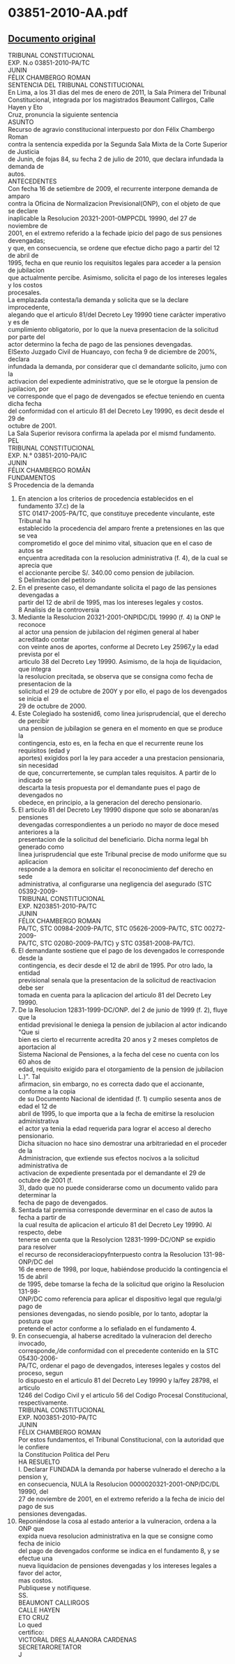 
03851-2010-AA.pdf
=================
  
[Documento original](https://tc.gob.pe/jurisprudencia/2011/03851-2010-AA.pdf)  
---  
TRIBUNAL CONSTITUCIONAL  
EXP. N.o 03851-2010-PA/TC  
JUNIN  
FÉLIX CHAMBERGO ROMAN  
SENTENCIA DEL TRIBUNAL CONSTITUCIONAL  
En Lima, a los 31 dias del mes de enero de 2011, la Sala Primera del Tribunal  
Constitucional, integrada por los magistrados Beaumont Callirgos, Calle Hayen y Eto  
Cruz, pronuncia la siguiente sentencia  
ASUNTO  
Recurso de agravio constitucional interpuesto por don Félix Chambergo Roman  
contra la sentencia expedida por la Segunda Sala Mixta de la Corte Superior de Justicia  
de Junin, de fojas 84, su fecha 2 de julio de 2010, que declara infundada la demanda de  
autos.  
ANTECEDENTES  
Con fecha 16 de setiembre de 2009, el recurrente interpone demanda de amparo  
contra la Oficina de Normalizacion Previsional(ONP), con el objeto de que se declare  
inaplicable la Resolucion 20321-2001-0MPPCDL 19990, del 27 de noviembre de  
2001, en el extremo referido a la fechade ipicio del pago de sus pensiones devengadas;  
y que, en consecuencia, se ordene que efectue dicho pago a partir del 12 de abril de  
1995, fecha en que reunio los requisitos legales para acceder a la pension de jubilacion  
que actualmente percibe. Asimismo, solicita el pago de los intereses legales y los costos  
procesales.  
La emplazada contesta/la demanda y solicita que se la declare improcedente,  
alegando que el articulo 81/del Decreto Ley 19990 tiene carâcter imperativo y es de  
cumplimiento obligatorio, por lo que la nueva presentacion de la solicitud por parte del  
actor determino la fecha de pago de las pensiones devengadas.  
ElSexto Juzgado Civil de Huancayo, con fecha 9 de diciembre de 200%, declara  
infundada la demanda, por considerar que cl demandante solicito, jumo con la  
activacion del expediente administrativo, que se le otorgue la pension de jupilacion, por  
ve corresponde que el pago de devengados se efectue teniendo en cuenta dicha fecha  
del conformidad con el articulo 81 del Decreto Ley 19990, es decit desde el 29 de  
octubre de 2001.  
La Sala Superior revisora confirma la apelada por el mismd fundamento.  
PEL  
TRIBUNAL CONSTITUCIONAL  
EXP. N.° 03851-2010-PA/IC  
JUNIN  
FÉLIX CHAMBERGO ROMÂN  
FUNDAMENTOS  
S Procedencia de la demanda  
1. En atencion a los criterios de procedencia establecidos en el fundamento 37.c) de la  
STC 01417-2005-PA/TC, que constituye precedente vinculante, este Tribunal ha  
establecido la procedencia del amparo frente a pretensiones en las que se vea  
comprometido el goce del minimo vital, situacion que en el caso de autos se  
ençuentra acreditada con la resolucion administrativa (f. 4), de la cual se aprecia que  
el accionante percibe S/. 340.00 como pension de jubilacion.  
S Delimitacion del petitorio  
2. En el presente caso, el demandante solicita el pago de las pensiones devengadas a  
partir del 12 de abril de 1995, mas los intereses legales y costos.  
8 Analisis de la controversia  
3. Mediante la Resolucion 20321-2001-ONPIDC/DL 19990 (f. 4) la ONP le reconoce  
al actor una pension de jubilacion del régimen general al haber acreditado contar  
con veinte anos de aportes, conforme al Decreto Ley 25967,y la edad prevista por el  
articulo 38 del Decreto Ley 19990. Asimismo, de la hoja de liquidacion, que integra  
la resolucion precitada, se observa que se consigna como fecha de presentacion de la  
solicitud el 29 de octubre de 200Y y por ello, el pago de los devengados se inicia el  
29 de octubre de 2000.  
4. Este Colegiado ha sostenid6, como linea jurisprudencial, que el derecho de percibir  
una pension de jubilagion se genera en el momento en que se produce la  
contingencia, esto es, en la fecha en que el recurrente reune los requisitos (edad y  
aportes) exigidos porl la ley para acceder a una prestacion pensionaria, sin necesidad  
de que, concurrertemente, se cumplan tales requisitos. A partir de lo indicado se  
descarta la tesis propuesta por el demandante pues el pago de devengados no  
obedece, en principio, a la generacion del derecho pensionario.  
5. El articulo 81 del Decreto Ley 19990 dispone que solo se abonaran/as pensiones  
devengadas correspondientes a un periodo no mayor de doce mesed anteriores a la  
presentacion de la solicitud del beneficiario. Dicha norma legal bh generado como  
linea jurisprudencial que este Tribunal precise de modo uniforme que su aplicacion  
responde a la demora en solicitar el reconocimiento def derecho en sede  
administrativa, al configurarse una negligencia del asegurado (STC 05392-2009-  
TRIBUNAL CONSTITUCIONAL  
EXP. N203851-2010-PA/TC  
JUNIN  
FÉLIX CHAMBERGO ROMAN  
PA/TC, STC 00984-2009-PA/TC, STC 05626-2009-PA/TC, STC 00272-2009-  
PA/TC, STC 02080-2009-PA/TC) y STC 03581-2008-PA/TC).  
6. El demandante sostiene que el pago de los devengados le corresponde desde la  
contingencia, es decir desde el 12 de abril de 1995. Por otro lado, la entidad  
previsional senala que la presentacion de la solicitud de reactivacion debe ser  
tomada en cuenta para la aplicacion del articulo 81 del Decreto Ley 19990.  
7. De la Resolucion 12831-1999-DC/ONP. del 2 de junio de 1999 (f. 2), fluye que la  
entidad previsional le deniega la pension de jubilacion al actor indicando "Que si  
bien es cierto el recurrente acredita 20 anos y 2 meses completos de aportacion al  
Sistema Nacional de Pensiones, a la fecha del cese no cuenta con los 60 ahos de  
edad, requisito exigido para el otorgamiento de la pension de jubilacion L.)". Tal  
afirmacion, sin embargo, no es correcta dado que el accionante, conforme a la copia  
de su Documento Nacional de identidad (f. 1) cumplio sesenta anos de edad el 12 de  
abril de 1995, lo que importa que a la fecha de emitirse la resolucion administrativa  
el actor ya tenia la edad requerida para lograr el acceso al derecho pensionario.  
Dicha situacion no hace sino demostrar una arbitrariedad en el proceder de la  
Administracion, que extiende sus efectos nocivos a la solicitud administrativa de  
activacion de expediente presentada por el demandante el 29 de octubre de 2001 (f.  
3), dado que no puede considerarse como un documento valido para determinar la  
fecha de pago de devengados.  
8. Sentada tal premisa corresponde deverminar en el caso de autos la fecha a partir de  
la cual resulta de aplicacion el articulo 81 del Decreto Ley 19990. Al respecto, debe  
tenerse en cuenta que la Resolycion 12831-1999-DC/ONP se expidio para resolver  
el recurso de reconsideraciopyfnterpuesto contra la Resolucion 131-98-ONP/DC del  
16 de enero de 1998, por loque, habiéndose producido la contingencia el 15 de abril  
de 1995, debe tomarse la fecha de la solicitud que origino la Resolucion 131-98-  
ONP/DC como referencia para aplicar el dispositivo legal que regula/gi pago de  
pensiones devengadas, no siendo posible, por lo tanto, adoptar la postura que  
pretende el actor conforme a lo sefialado en el fundamento 4.  
9. En consecuengia, al haberse acreditado la vulneracion del derecho invocado,  
corresponde,/de conformidad con el precedente contenido en la STC 05430-2006-  
PA/TC, ordenar el pago de devengados, intereses legales y costos del proceso, segun  
lo dispuesto en el articulo 81 del Decreto Ley 19990 y la/fey 28798, el articulo  
1246 del Codigo Civil y el articulo 56 del Codigo Procesal Constitucional,  
respectivamente.  
TRIBUNAL CONSTITUCIONAL  
EXP. N003851-2010-PA/TC  
JUNIN  
FÉLIX CHAMBERGO ROMAN  
Por estos fundamentos, el Tribunal Constitucional, con la autoridad que le confiere  
la Constitucion Politica del Peru  
HA RESUELTO  
I. Declarar FUNDADA la demanda por haberse vulnerado el derecho a la pension y,  
en consecuencia, NULA la Resolucion 0000020321-2001-ONP/DC/DL 19990, del  
27 de noviembre de 2001, en el extremo referido a la fecha de inicio del pago de sus  
pensiones devengadas.  
2. Reponiéndose la cosa al estado anterior a la vulneracion, ordena a la ONP que  
expida nueva resolucion administrativa en la que se consigne como fecha de inicio  
del pago de devengados conforme se indica en el fundamento 8, y se efectue una  
nueva liquidacion de pensiones devengadas y los intereses legales a favor del actor,  
mas costos.  
Publiquese y notifiquese.  
SS.  
BEAUMONT CALLIRGOS  
CALLE HAYEN  
ETO CRUZ  
Lo qued  
certifico:  
VICTORAL DRES ALAANORA CARDENAS  
SECRETARORETATOR  
J